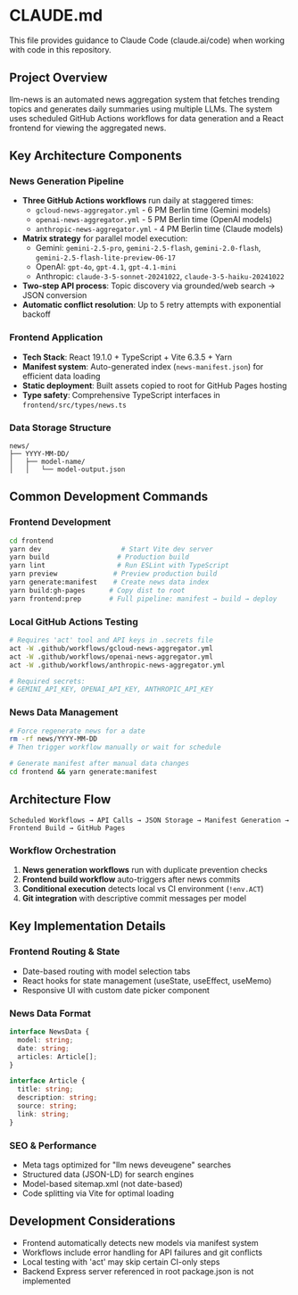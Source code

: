 # CLAUDE.md

This file provides guidance to Claude Code (claude.ai/code) when working with code in this repository.

## Project Overview

llm-news is an automated news aggregation system that fetches trending topics and generates daily summaries using multiple LLMs. The system uses scheduled GitHub Actions workflows for data generation and a React frontend for viewing the aggregated news.

## Key Architecture Components

### News Generation Pipeline
- **Three GitHub Actions workflows** run daily at staggered times:
  - `gcloud-news-aggregator.yml` - 6 PM Berlin time (Gemini models)
  - `openai-news-aggregator.yml` - 5 PM Berlin time (OpenAI models)
  - `anthropic-news-aggregator.yml` - 4 PM Berlin time (Claude models)
- **Matrix strategy** for parallel model execution:
  - Gemini: `gemini-2.5-pro`, `gemini-2.5-flash`, `gemini-2.0-flash`, `gemini-2.5-flash-lite-preview-06-17`
  - OpenAI: `gpt-4o`, `gpt-4.1`, `gpt-4.1-mini`
  - Anthropic: `claude-3-5-sonnet-20241022`, `claude-3-5-haiku-20241022`
- **Two-step API process**: Topic discovery via grounded/web search → JSON conversion
- **Automatic conflict resolution**: Up to 5 retry attempts with exponential backoff

### Frontend Application
- **Tech Stack**: React 19.1.0 + TypeScript + Vite 6.3.5 + Yarn
- **Manifest system**: Auto-generated index (`news-manifest.json`) for efficient data loading
- **Static deployment**: Built assets copied to root for GitHub Pages hosting
- **Type safety**: Comprehensive TypeScript interfaces in `frontend/src/types/news.ts`

### Data Storage Structure
```
news/
├── YYYY-MM-DD/
│   ├── model-name/
│   │   └── model-output.json
```

## Common Development Commands

### Frontend Development
```bash
cd frontend
yarn dev                    # Start Vite dev server
yarn build                 # Production build
yarn lint                  # Run ESLint with TypeScript
yarn preview              # Preview production build
yarn generate:manifest    # Create news data index
yarn build:gh-pages      # Copy dist to root
yarn frontend:prep       # Full pipeline: manifest → build → deploy
```

### Local GitHub Actions Testing
```bash
# Requires 'act' tool and API keys in .secrets file
act -W .github/workflows/gcloud-news-aggregator.yml
act -W .github/workflows/openai-news-aggregator.yml
act -W .github/workflows/anthropic-news-aggregator.yml

# Required secrets:
# GEMINI_API_KEY, OPENAI_API_KEY, ANTHROPIC_API_KEY
```

### News Data Management
```bash
# Force regenerate news for a date
rm -rf news/YYYY-MM-DD
# Then trigger workflow manually or wait for schedule

# Generate manifest after manual data changes
cd frontend && yarn generate:manifest
```

## Architecture Flow

```
Scheduled Workflows → API Calls → JSON Storage → Manifest Generation → Frontend Build → GitHub Pages
```

### Workflow Orchestration
1. **News generation workflows** run with duplicate prevention checks
2. **Frontend build workflow** auto-triggers after news commits
3. **Conditional execution** detects local vs CI environment (`!env.ACT`)
4. **Git integration** with descriptive commit messages per model

## Key Implementation Details

### Frontend Routing & State
- Date-based routing with model selection tabs
- React hooks for state management (useState, useEffect, useMemo)
- Responsive UI with custom date picker component

### News Data Format
```typescript
interface NewsData {
  model: string;
  date: string;
  articles: Article[];
}

interface Article {
  title: string;
  description: string;
  source: string;
  link: string;
}
```

### SEO & Performance
- Meta tags optimized for "llm news deveugene" searches
- Structured data (JSON-LD) for search engines
- Model-based sitemap.xml (not date-based)
- Code splitting via Vite for optimal loading

## Development Considerations

- Frontend automatically detects new models via manifest system
- Workflows include error handling for API failures and git conflicts
- Local testing with 'act' may skip certain CI-only steps
- Backend Express server referenced in root package.json is not implemented